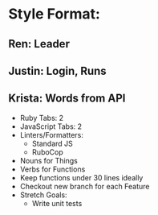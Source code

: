 # Style Format:
## Ren: Leader
## Justin: Login, Runs
## Krista: Words from API

- Ruby Tabs: 2
- JavaScript Tabs: 2
- Linters/Formatters:
    - Standard JS
    - RuboCop
- Nouns for Things
- Verbs for Functions
- Keep functions under 30 lines ideally
- Checkout new branch for each Feature
- Stretch Goals:
    - Write unit tests
